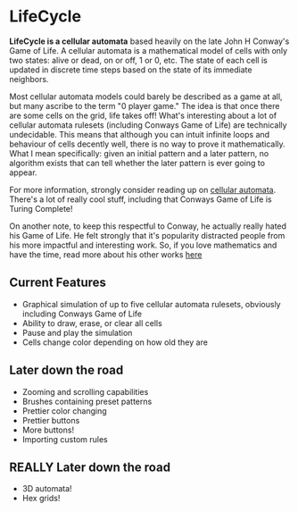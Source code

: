 
# LifeCycle

**LifeCycle is a cellular automata** based heavily on the late John H Conway's Game of Life. A cellular automata is a
mathematical model of cells with only two states: alive or dead, on or off, 1 or 0, etc. The state of each cell 
is updated in discrete time steps based on the state of its immediate neighbors. 

Most cellular automata models could barely be described as a game at all, but many ascribe to the term "0 player game."
The idea is that once there are some cells on the grid, life takes off! What's interesting about a lot of cellular automata
rulesets (including Conways Game of Life) are technically undecidable. This means that although you can intuit infinite loops and behaviour of cells decently well,
there is no way to prove it mathematically. What I mean specifically: given an initial pattern and a later pattern, 
no algorithm exists that can tell whether the later pattern is ever going to appear.

For more information, strongly consider reading up on [cellular automata](https://en.wikipedia.org/wiki/Cellular_automaton). There's a
lot of really cool stuff, including that Conways Game of Life is Turing Complete!

On another note, to keep this respectful to Conway, he actually really hated his Game of Life. He felt strongly that it's popularity
distracted people from his more impactful and interesting work. So, if you love mathematics and have the time, read more about 
his other works [here](https://en.wikipedia.org/wiki/John_Horton_Conway)


## Current Features

- Graphical simulation of up to five cellular automata rulesets, obviously including Conways Game of Life
- Ability to draw, erase, or clear all cells
- Pause and play the simulation
- Cells change color depending on how old they are


## Later down the road

- Zooming and scrolling capabilities
- Brushes containing preset patterns
- Prettier color changing
- Prettier buttons
- More buttons!
- Importing custom rules


## REALLY Later down the road
- 3D automata!
- Hex grids!
  

